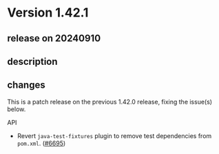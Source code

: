 # Version 1.42.1

## release on 20240910
## description
## changes
This is a patch release on the previous 1.42.0 release, fixing the issue(s) below.

API

* Revert <code>java-test-fixtures</code> plugin to remove test dependencies from <code>pom.xml</code>. (<a href="https://github.com/open-telemetry/opentelemetry-java/pull/6695" data-hovercard-type="pull_request" data-hovercard-url="/open-telemetry/opentelemetry-java/pull/6695/hovercard">#6695</a>)

